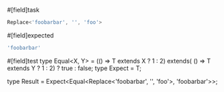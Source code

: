 #[field]task
```ts
Replace<'foobarbar', '', 'foo'>
```

#[field]expected
```ts
'foobarbar'
```

#[field]test
type Equal<X, Y> = (<T>() => T extends X ? 1 : 2) extends(
    <T>() => T extends Y ? 1 : 2) ? true : false;
type Expect<T extends true> = T;

type Result = Expect<Equal<Replace<'foobarbar', '', 'foo'>, 'foobarbar'>>;
